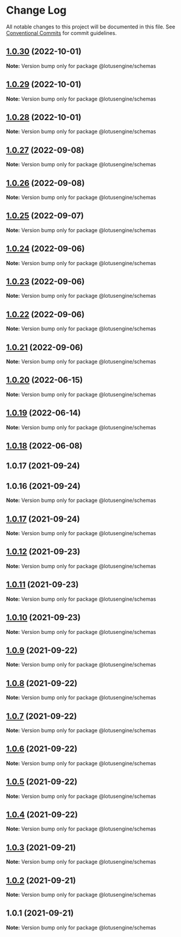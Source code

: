 # Change Log

All notable changes to this project will be documented in this file.
See [Conventional Commits](https://conventionalcommits.org) for commit guidelines.

## [1.0.30](https://github.com/lotusengine/sdk/compare/@lotusengine/schemas@1.0.29...@lotusengine/schemas@1.0.30) (2022-10-01)

**Note:** Version bump only for package @lotusengine/schemas





## [1.0.29](https://github.com/lotusengine/sdk/compare/@lotusengine/schemas@1.0.28...@lotusengine/schemas@1.0.29) (2022-10-01)

**Note:** Version bump only for package @lotusengine/schemas





## [1.0.28](https://github.com/lotusengine/sdk/compare/@lotusengine/schemas@1.0.27...@lotusengine/schemas@1.0.28) (2022-10-01)

**Note:** Version bump only for package @lotusengine/schemas





## [1.0.27](https://github.com/lotusengine/sdk/compare/@lotusengine/schemas@1.0.26...@lotusengine/schemas@1.0.27) (2022-09-08)

**Note:** Version bump only for package @lotusengine/schemas





## [1.0.26](https://github.com/lotusengine/sdk/compare/@lotusengine/schemas@1.0.25...@lotusengine/schemas@1.0.26) (2022-09-08)

**Note:** Version bump only for package @lotusengine/schemas





## [1.0.25](https://github.com/lotusengine/sdk/compare/@lotusengine/schemas@1.0.24...@lotusengine/schemas@1.0.25) (2022-09-07)

**Note:** Version bump only for package @lotusengine/schemas





## [1.0.24](https://github.com/lotusengine/sdk/compare/@lotusengine/schemas@1.0.23...@lotusengine/schemas@1.0.24) (2022-09-06)

**Note:** Version bump only for package @lotusengine/schemas





## [1.0.23](https://github.com/lotusengine/sdk/compare/@lotusengine/schemas@1.0.22...@lotusengine/schemas@1.0.23) (2022-09-06)

**Note:** Version bump only for package @lotusengine/schemas





## [1.0.22](https://github.com/lotusengine/sdk/compare/@lotusengine/schemas@1.0.21...@lotusengine/schemas@1.0.22) (2022-09-06)

**Note:** Version bump only for package @lotusengine/schemas





## [1.0.21](https://github.com/lotusengine/sdk/compare/@lotusengine/schemas@1.0.20...@lotusengine/schemas@1.0.21) (2022-09-06)

**Note:** Version bump only for package @lotusengine/schemas





## [1.0.20](https://github.com/lotusengine/sdk/compare/@lotusengine/schemas@1.0.19...@lotusengine/schemas@1.0.20) (2022-06-15)

**Note:** Version bump only for package @lotusengine/schemas





## [1.0.19](https://github.com/lotusengine/sdk/compare/@lotusengine/schemas@1.0.18...@lotusengine/schemas@1.0.19) (2022-06-14)

**Note:** Version bump only for package @lotusengine/schemas





## [1.0.18](https://github.com/lotusengine/sdk/compare/@lotusengine/schemas@1.0.12...@lotusengine/schemas@1.0.18) (2022-06-08)



## 1.0.17 (2021-09-24)



## 1.0.16 (2021-09-24)

**Note:** Version bump only for package @lotusengine/schemas





## [1.0.17](https://github.com/lotusengine/sdk/compare/v1.0.16...v1.0.17) (2021-09-24)

**Note:** Version bump only for package @lotusengine/schemas





## [1.0.12](https://github.com/lotusengine/sdk/compare/@lotusengine/schemas@1.0.11...@lotusengine/schemas@1.0.12) (2021-09-23)

**Note:** Version bump only for package @lotusengine/schemas





## [1.0.11](https://github.com/lotusengine/sdk/compare/@lotusengine/schemas@1.0.10...@lotusengine/schemas@1.0.11) (2021-09-23)

**Note:** Version bump only for package @lotusengine/schemas





## [1.0.10](https://github.com/lotusengine/sdk/compare/@lotusengine/schemas@1.0.9...@lotusengine/schemas@1.0.10) (2021-09-23)

**Note:** Version bump only for package @lotusengine/schemas





## [1.0.9](https://github.com/lotusengine/lotusengine/compare/@lotusengine/schemas@1.0.8...@lotusengine/schemas@1.0.9) (2021-09-22)

**Note:** Version bump only for package @lotusengine/schemas





## [1.0.8](https://github.com/lotusengine/lotusengine/compare/@lotusengine/schemas@1.0.7...@lotusengine/schemas@1.0.8) (2021-09-22)

**Note:** Version bump only for package @lotusengine/schemas





## [1.0.7](https://github.com/lotusengine/lotusengine/compare/@lotusengine/schemas@1.0.6...@lotusengine/schemas@1.0.7) (2021-09-22)

**Note:** Version bump only for package @lotusengine/schemas





## [1.0.6](https://github.com/lotusengine/lotusengine/compare/@lotusengine/schemas@1.0.5...@lotusengine/schemas@1.0.6) (2021-09-22)

**Note:** Version bump only for package @lotusengine/schemas





## [1.0.5](https://github.com/lotusengine/lotusengine/compare/@lotusengine/schemas@1.0.4...@lotusengine/schemas@1.0.5) (2021-09-22)

**Note:** Version bump only for package @lotusengine/schemas





## [1.0.4](https://github.com/lotusengine/lotusengine/compare/@lotusengine/schemas@1.0.3...@lotusengine/schemas@1.0.4) (2021-09-22)

**Note:** Version bump only for package @lotusengine/schemas





## [1.0.3](https://github.com/lotusengine/lotusengine/compare/@lotusengine/schemas@1.0.2...@lotusengine/schemas@1.0.3) (2021-09-21)

**Note:** Version bump only for package @lotusengine/schemas





## [1.0.2](https://github.com/lotusengine/lotusengine/compare/@lotusengine/schemas@1.0.1...@lotusengine/schemas@1.0.2) (2021-09-21)

**Note:** Version bump only for package @lotusengine/schemas





## 1.0.1 (2021-09-21)

**Note:** Version bump only for package @lotusengine/schemas
